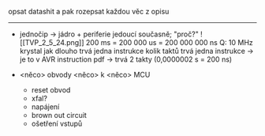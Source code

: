 opsat datashit a pak rozepsat každou věc z opisu

---

* jednočip → jádro + periferie jedoucí současně; "proč?"
![[TVP_2_5_24.png]]
200 ms = 200 000 us = 200 000 000 ns
Q: 10 MHz krystal jak dlouho trvá jedna instrukce
kolik taktů trvá jedna instrukce → je to v AVR instruction pdf → trvá 2 takty (0,0000002 s = 200 ns)

* <něco> obvody <něco> k <něco> MCU
	* reset obvod
	* xfal?
	* napájení
	* brown out circuit
	* ošetření vstupů